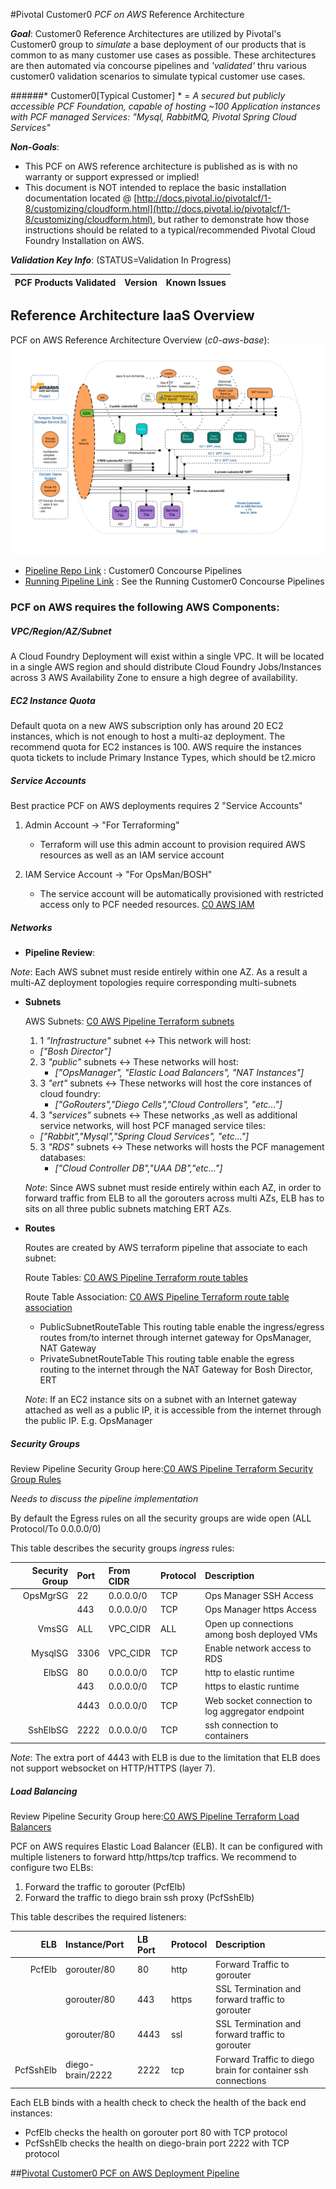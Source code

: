 #Pivotal Customer0 _PCF on AWS_ Reference Architecture

*__Goal__*:  Customer0 Reference Architectures are utilized by Pivotal's Customer0 group to _simulate_ a base deployment of our products that is common to as many customer use cases as possible.  These architectures are then automated via concourse pipelines and _'validated'_ thru various customer0 validation scenarios to simulate typical customer use cases.

######* Customer0[Typical Customer] * = _A secured but publicly accessible PCF Foundation, capable of hosting ~100 Application instances with PCF managed Services: "Mysql, RabbitMQ, Pivotal Spring Cloud Services"_

*__Non-Goals__*:

- This PCF on AWS reference architecture is published as is with no warranty or support expressed or implied!
- This document is NOT intended to replace the basic installation documentation located @ [http://docs.pivotal.io/pivotalcf/1-8/customizing/cloudform.html](http://docs.pivotal.io/pivotalcf/1-8/customizing/cloudform.html), but rather to demonstrate how those instructions should be related to a typical/recommended Pivotal Cloud Foundry Installation on AWS.

*__Validation Key Info__*: (STATUS=Validation In Progress)

| PCF Products Validated        | Version                  | Known Issues              |
| -----------------------------:|:-------------------------|:-------------------------|

## Reference Architecture IaaS Overview

PCF on AWS Reference Architecture Overview (*c0-aws-base*):![c0-aws-base v1.0.1](../static/aws/images/PCF-AWS-RefArch-Overview/overview-arch.png)

- [Pipeline Repo Link](https://github.com/c0-ops/aws-concourse) : Customer0 Concourse Pipelines
- [Running Pipeline Link](https://fly.customer0.net/teams/main/pipelines/c0-aws-deploy-ert-base) : See the Running Customer0 Concourse Pipelines


### __PCF on AWS requires the following AWS Components__:

##### VPC/Region/AZ/Subnet

A Cloud Foundry Deployment will exist within a single VPC.  It will be located in a single AWS region and should distribute Cloud Foundry Jobs/Instances across 3 AWS Availability Zone to ensure a high degree of availability.

##### EC2 Instance Quota

Default quota on a new AWS subscription only has around 20 EC2 instances, which is not enough to host a multi-az deployment.
The recommend quota for EC2 instances is 100. AWS require the instances quota tickets to include Primary Instance Types, which should be t2.micro

##### Service Accounts

Best practice PCF on AWS deployments requires 2 "Service Accounts"

1. Admin Account -> "For Terraforming"

   - Terraform will use this admin account to provision required AWS resources as well as an IAM service account


2. IAM Service Account -> "For OpsMan/BOSH"

   - The service account will be automatically provisioned with restricted access only to PCF needed resources. [C0 AWS IAM ](https://github.com/c0-ops/aws-concourse/blob/master/terraform/c0-aws-base/iam.tf)

##### Networks

- **Pipeline Review**:

*Note*: Each AWS subnet must reside entirely within one AZ. As a result a multi-AZ deployment topologies require corresponding multi-subnets

- **Subnets**

  AWS Subnets: [C0 AWS Pipeline Terraform subnets](https://github.com/c0-ops/aws-concourse/blob/master/terraform/c0-aws-base/subnets.tf)

  1. 1 *"Infrastructure"* subnet <->  This network will host:
    - _["Bosh Director"]_
	2. 3 *"public"* subnets <->  These networks will host:
		- _["OpsManager", "Elastic Load Balancers", "NAT Instances"]_
	3. 3 *"ert"* subnets <-> These networks will host the core instances of cloud foundry:
	   - _["GoRouters","Diego Cells","Cloud Controllers", "etc..."]_
	4. 3 *"services"* subnets <->  These networks ,as well as additional service networks, will host PCF managed service tiles:
  	 - _["Rabbit","Mysql","Spring Cloud Services", "etc..."]_
  5. 3 *"RDS"* subnets <->  These networks will hosts the PCF management databases:
     - _["Cloud Controller DB","UAA DB","etc..."]_   

  *Note*: Since AWS subnet must reside entirely within each AZ, in order to forward traffic from ELB to all the gorouters across multi AZs, ELB has to sits on all three public subnets matching ERT AZs.


- **Routes**

	Routes are created by AWS terraform pipeline that associate to each subnet:

  Route Tables: [C0 AWS Pipeline Terraform route tables](https://github.com/c0-ops/aws-concourse/blob/master/terraform/c0-aws-base/route_tables.tf)

  Route Table Association: [C0 AWS Pipeline Terraform route table association](https://github.com/c0-ops/aws-concourse/blob/master/terraform/c0-aws-base/route_table_associations.tf)

  * PublicSubnetRouteTable
    This routing table enable the ingress/egress routes from/to internet through internet gateway for OpsManager, NAT Gateway
  * PrivateSubnetRouteTable
    This routing table enable the egress routing to the internet through the NAT Gateway for Bosh Director, ERT

  *Note*: If an EC2 instance sits on a subnet with an Internet gateway attached as well as a public IP, it is accessible from the internet through the public IP. E.g. OpsManager



##### Security Groups

Review Pipeline Security Group here:[C0 AWS Pipeline Terraform Security Group Rules](https://github.com/c0-ops/aws-concourse/blob/master/terraform/c0-aws-base/security_group.tf)

*Needs to discuss the pipeline implementation*

By default the Egress rules on all the security groups are wide open (ALL Protocol/To 0.0.0.0/0)

This table describes the security groups *ingress* rules:

|Security Group| Port | From CIDR | Protocol |Description |
|-----------------------------:|:-------------------------|:-------------------------|:-------------------------|:-------------------------|
|OpsMgrSG|22|0.0.0.0/0|TCP|Ops Manager SSH Access|
||443|0.0.0.0/0|TCP|Ops Manager https Access|
|VmsSG|ALL|VPC_CIDR|ALL|Open up connections among bosh deployed VMs|
|MysqlSG|3306|VPC_CIDR|TCP|Enable network access to RDS|
|ElbSG|80|0.0.0.0/0|TCP|http to elastic runtime|
||443|0.0.0.0/0|TCP|https to elastic runtime|
||4443|0.0.0.0/0|TCP|Web socket connection to log aggregator endpoint|
|SshElbSG|2222|0.0.0.0/0|TCP|ssh connection to containers|

*Note*: The extra port of 4443 with ELB is due to the limitation that ELB does not support websocket on HTTP/HTTPS (layer 7).

##### Load Balancing

Review Pipeline Security Group here:[C0 AWS Pipeline Terraform Load Balancers](https://github.com/c0-ops/aws-concourse/blob/master/terraform/c0-aws-base/load_balancers.tf)

PCF on AWS requires Elastic Load Balancer (ELB). It can be configured with multiple listeners to forward http/https/tcp traffics. We recommend to configure two ELBs:

1. Forward the traffic to gorouter (PcfElb)
2. Forward the traffic to diego brain ssh proxy (PcfSshElb)

This table describes the required listeners:

|ELB|Instance/Port | LB Port|Protocol|Description |
|-----------------------------:|:-------------------------|:-------------------------|:-------------------------|:-------------------------|
|PcfElb|gorouter/80|80|http|Forward Traffic to gorouter|
||gorouter/80|443|https|SSL Termination and forward traffic to gorouter|
||gorouter/80|4443|ssl|SSL Termination and forward traffic to gorouter|
|PcfSshElb|diego-brain/2222|2222|tcp|Forward Traffic to diego brain for container ssh connections|

Each ELB binds with a health check to check the health of the back end instances:

* PcfElb checks the health on gorouter port 80 with TCP protocol
* PcfSshElb checks the health on diego-brain port 2222 with TCP protocol


##[Pivotal Customer0 PCF on AWS Deployment Pipeline](https://github.com/c0-ops/aws-concourse/tree/master/ci)
